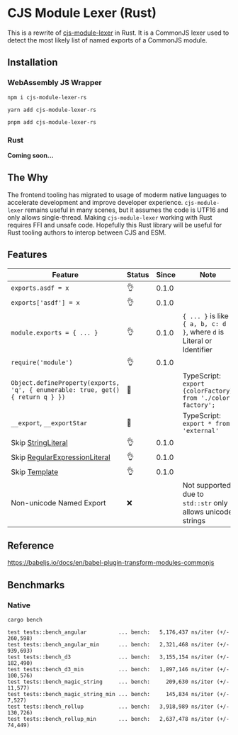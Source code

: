 # CJS Module Lexer (Rust)

This is a rewrite of [cjs-module-lexer](https://github.com/nodejs/cjs-module-lexer) in Rust. It is a CommonJS lexer used to detect the most likely list of named exports of a CommonJS module.


## Installation

### WebAssembly JS Wrapper

```
npm i cjs-module-lexer-rs
```

```
yarn add cjs-module-lexer-rs
```

```
pnpm add cjs-module-lexer-rs
```

### Rust

**Coming soon...**


## The Why
The frontend tooling has migrated to usage of moderm native languages to accelerate development and improve developer experience.  `cjs-module-lexer` remains useful in many scenes, but it assumes the code is UTF16 and only allows single-thread. Making `cjs-module-lexer` working with Rust requires FFI and unsafe code. Hopefully this Rust library will be useful for Rust tooling authors to interop between CJS and ESM.

## Features

| Feature | Status | Since  | Note |
|---|---|---|---|
| `exports.asdf = x` | 👌 | 0.1.0 |
| `exports['asdf'] = x` | 👌 | 0.1.0 |
| `module.exports = { ... }` | 👌  |  0.1.0 | `{ ... }` is like `{ a, b, c: d }`, where `d` is Literal or Identifier |
| `require('module')` | 👌  |  0.1.0 | 
| `Object.defineProperty(exports, 'q', { enumerable: true, get() { return q } })` | 👷  | |  TypeScript: `export {colorFactory} from './color-factory';`
| `__export`, `__exportStar` | 👷 | | TypeScript: `export * from 'external'` |
| Skip [StringLiteral](https://tc39.es/ecma262/#prod-StringLiteral) | 👌   | 0.1.0  |
| Skip [RegularExpressionLiteral](https://tc39.es/ecma262/#sec-literals-regular-expression-literals) | 👌 | 0.1.0
| Skip [Template](https://tc39.es/ecma262/#prod-Template) | 👌 | 0.1.0
| Non-unicode Named Export | ❌ |  | Not supported due to `std::str` only allows unicode strings

## Reference

https://babeljs.io/docs/en/babel-plugin-transform-modules-commonjs


## Benchmarks

### Native 

```
cargo bench

test tests::bench_angular          ... bench:   5,176,437 ns/iter (+/- 260,598)
test tests::bench_angular_min      ... bench:   2,321,468 ns/iter (+/- 939,693)
test tests::bench_d3               ... bench:   3,155,154 ns/iter (+/- 182,490)
test tests::bench_d3_min           ... bench:   1,897,146 ns/iter (+/- 100,576)
test tests::bench_magic_string     ... bench:     209,630 ns/iter (+/- 11,577)
test tests::bench_magic_string_min ... bench:     145,834 ns/iter (+/- 7,527)
test tests::bench_rollup           ... bench:   3,918,989 ns/iter (+/- 130,726)
test tests::bench_rollup_min       ... bench:   2,637,478 ns/iter (+/- 74,449)
```
